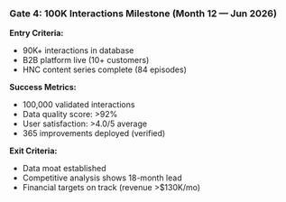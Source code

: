 ### Gate 4: 100K Interactions Milestone (Month 12 — Jun 2026)

**Entry Criteria:**

- 90K+ interactions in database
- B2B platform live (10+ customers)
- HNC content series complete (84 episodes)

**Success Metrics:**

- 100,000 validated interactions
- Data quality score: >92%
- User satisfaction: >4.0/5 average
- 365 improvements deployed (verified)

**Exit Criteria:**

- Data moat established
- Competitive analysis shows 18-month lead
- Financial targets on track (revenue >$130K/mo)
